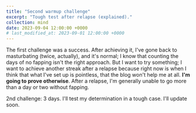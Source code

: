 ```yaml
---
title: "Second warmup challenge"
excerpt: "Tough test after relapse (explained)."
collection: mind
date: 2023-09-04 12:00:00 +0000
# last_modified_at: 2023-09-01 12:00:00 +0000
---
```


The first challenge was a success. After achieving it, I've gone back to masturbating (twice, actually), and it's normal; I know that counting the days of no fapping isn't the right approach. But I want to try something; I want to achieve another streak after a relapse because right now is when I think that what I've set up is pointless, that the blog won't help me at all. **I'm going to prove otherwise**. After a relapse, I'm generally unable to go more than a day or two without fapping.

2nd challenge: 3 days. I'll test my determination in a tough case. I'll update soon. 